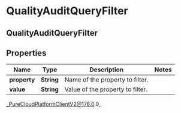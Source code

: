 # QualityAuditQueryFilter

## QualityAuditQueryFilter

## Properties

|Name | Type | Description | Notes|
|------------ | ------------- | ------------- | -------------|
| **property** | **String** | Name of the property to filter. | |
| **value** | **String** | Value of the property to filter. | |



_PureCloudPlatformClientV2@176.0.0_
